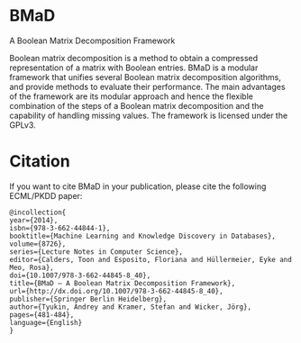 BMaD
====

A Boolean Matrix Decomposition Framework


Boolean matrix decomposition is a method to obtain a compressed
representation of a matrix with Boolean entries. BMaD is a modular
framework that unifies several Boolean matrix decomposition
algorithms, and provide methods to evaluate their performance. The
main advantages of the framework are its modular approach and hence
the flexible combination of the steps of a Boolean matrix
decomposition and the capability of handling missing values. The
framework is licensed under the GPLv3.  


Citation
========

If you want to cite BMaD in your publication, please cite the
following ECML/PKDD paper: 

```
@incollection{
year={2014},
isbn={978-3-662-44844-1},
booktitle={Machine Learning and Knowledge Discovery in Databases},
volume={8726},
series={Lecture Notes in Computer Science},
editor={Calders, Toon and Esposito, Floriana and Hüllermeier, Eyke and Meo, Rosa},
doi={10.1007/978-3-662-44845-8_40},
title={BMaD – A Boolean Matrix Decomposition Framework},
url={http://dx.doi.org/10.1007/978-3-662-44845-8_40},
publisher={Springer Berlin Heidelberg},
author={Tyukin, Andrey and Kramer, Stefan and Wicker, Jörg},
pages={481-484},
language={English}
}
```